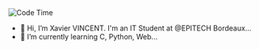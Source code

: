 <img alt="Code Time" src="https://img.shields.io/endpoint?style=flat&url=https://codetime-api.datreks.com/badge/3453?logoColor=white%26project=%26recentMS=0%26showProject=false" />

- 👋 Hi, I’m Xavier VINCENT. I'm an IT Student at @EPITECH Bordeaux...
- 🌱 I’m currently learning C, Python, Web...
